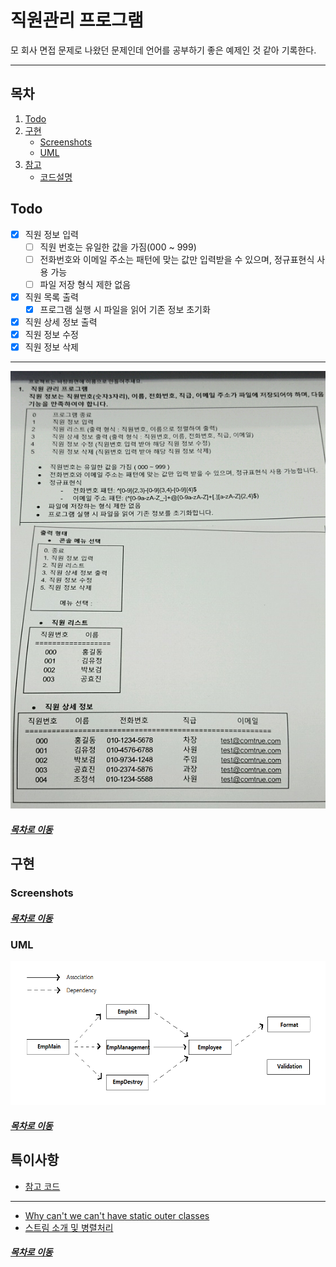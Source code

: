 직원관리 프로그램
=====
모 회사 면접 문제로 나왔던 문제인데 언어를 공부하기 좋은 예제인 것 같아 기록한다.  
- - -
## 목차
1. [Todo](#Todo)
2. [구현](#구현)
	* [Screenshots](#Screenshots)
	* [UML](#UML)
3. [참고](#참고)
	* [코드설명](docs/review_v1.md)

## Todo

- [x] 직원 정보 입력
	- [ ] 직원 번호는 유일한 값을 가짐(000 ~ 999)
	- [ ] 전화번호와 이메일 주소는 패턴에 맞는 값만 입력받을 수 있으며, 정규표현식 사용 가능
	- [ ] 파일 저장 형식 제한 없음
- [x] 직원 목록 출력
	- [x] 프로그램 실행 시 파일을 읽어 기존 정보 초기화
- [x] 직원 상세 정보 출력
- [x] 직원 정보 수정
- [x] 직원 정보 삭제

- - -
<img src="./img/comtrue.png" width="600" height="700"></br>

##### [목차로 이동](#목차)

## 구현

### Screenshots


##### [목차로 이동](#목차)

### UML
<img src="img/class_diagram.png" width="650" height="230"></br>

##### [목차로 이동](#목차)

## 특이사항
* [참고 코드](https://github.com/jeon7/employee_management)
- - -
* [Why can't we can't have static outer classes](https://stackoverflow.com/questions/18036458/why-cant-we-have-static-outer-classes)
* [스트림 소개 및 병렬처리](https://sas-study.tistory.com/237)

##### [목차로 이동](#목차)
